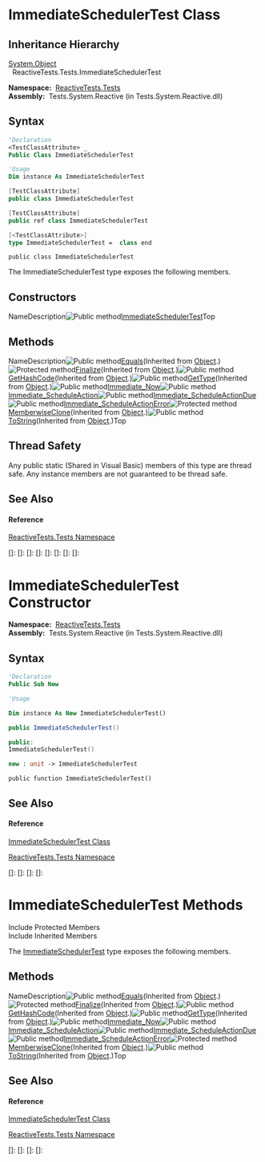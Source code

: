 # ImmediateSchedulerTest Class

## Inheritance Hierarchy

[System.Object](https://msdn.microsoft.com/en-us/library/e5kfa45b)  
  ReactiveTests.Tests.ImmediateSchedulerTest

**Namespace:**  [ReactiveTests.Tests](ReactiveTests.Tests\ReactiveTests.Tests.md)  
**Assembly:**  Tests.System.Reactive (in Tests.System.Reactive.dll)

## Syntax

```vb
'Declaration
<TestClassAttribute> _
Public Class ImmediateSchedulerTest
```

```vb
'Usage
Dim instance As ImmediateSchedulerTest
```

```csharp
[TestClassAttribute]
public class ImmediateSchedulerTest
```

```c++
[TestClassAttribute]
public ref class ImmediateSchedulerTest
```

```fsharp
[<TestClassAttribute>]
type ImmediateSchedulerTest =  class end
```

```jscript
public class ImmediateSchedulerTest
```

The ImmediateSchedulerTest type exposes the following members.

## Constructors

NameDescription![Public method](images\Hh303103.pubmethod(en-us,VS.103).gif "Public method")[ImmediateSchedulerTest](ImmediateSchedulerTest\ImmediateSchedulerTest.md)Top

## Methods

NameDescription![Public method](images\Hh303103.pubmethod(en-us,VS.103).gif "Public method")[Equals](https://msdn.microsoft.com/en-us/library/m:system.object.equals(system.object)(v=VS.103))(Inherited from [Object](https://msdn.microsoft.com/en-us/library/e5kfa45b).)![Protected method](images\Hh303103.protmethod(en-us,VS.103).gif "Protected method")[Finalize](https://msdn.microsoft.com/en-us/library/4k87zsw7)(Inherited from [Object](https://msdn.microsoft.com/en-us/library/e5kfa45b).)![Public method](images\Hh303103.pubmethod(en-us,VS.103).gif "Public method")[GetHashCode](https://msdn.microsoft.com/en-us/library/zdee4b3y)(Inherited from [Object](https://msdn.microsoft.com/en-us/library/e5kfa45b).)![Public method](images\Hh303103.pubmethod(en-us,VS.103).gif "Public method")[GetType](https://msdn.microsoft.com/en-us/library/dfwy45w9)(Inherited from [Object](https://msdn.microsoft.com/en-us/library/e5kfa45b).)![Public method](images\Hh303103.pubmethod(en-us,VS.103).gif "Public method")[Immediate\_Now](Immediate\ImmediateSchedulerTest.Immediate_Now.md)![Public method](images\Hh303103.pubmethod(en-us,VS.103).gif "Public method")[Immediate\_ScheduleAction](Immediate\ImmediateSchedulerTest.Immediate_ScheduleAction.md)![Public method](images\Hh303103.pubmethod(en-us,VS.103).gif "Public method")[Immediate\_ScheduleActionDue](Immediate\ImmediateSchedulerTest.Immediate_ScheduleActionDue.md)![Public method](images\Hh303103.pubmethod(en-us,VS.103).gif "Public method")[Immediate\_ScheduleActionError](Immediate\ImmediateSchedulerTest.Immediate_ScheduleActionError.md)![Protected method](images\Hh303103.protmethod(en-us,VS.103).gif "Protected method")[MemberwiseClone](https://msdn.microsoft.com/en-us/library/57ctke0a)(Inherited from [Object](https://msdn.microsoft.com/en-us/library/e5kfa45b).)![Public method](images\Hh303103.pubmethod(en-us,VS.103).gif "Public method")[ToString](https://msdn.microsoft.com/en-us/library/7bxwbwt2)(Inherited from [Object](https://msdn.microsoft.com/en-us/library/e5kfa45b).)Top

## Thread Safety

Any public static (Shared in Visual Basic) members of this type are thread safe. Any instance members are not guaranteed to be thread safe.

## See Also

#### Reference

[ReactiveTests.Tests Namespace](ReactiveTests.Tests\ReactiveTests.Tests.md)

[]: 
[]: 
[]: 
[]: 
[]: 
[]: 
[]: 
[]: 
# ImmediateSchedulerTest Constructor

**Namespace:**  [ReactiveTests.Tests](ReactiveTests.Tests\ReactiveTests.Tests.md)  
**Assembly:**  Tests.System.Reactive (in Tests.System.Reactive.dll)

## Syntax

```vb
'Declaration
Public Sub New
```

```vb
'Usage

Dim instance As New ImmediateSchedulerTest()
```

```csharp
public ImmediateSchedulerTest()
```

```c++
public:
ImmediateSchedulerTest()
```

```fsharp
new : unit -> ImmediateSchedulerTest
```

```jscript
public function ImmediateSchedulerTest()
```

## See Also

#### Reference

[ImmediateSchedulerTest Class](ImmediateSchedulerTest\ImmediateSchedulerTest.md)

[ReactiveTests.Tests Namespace](ReactiveTests.Tests\ReactiveTests.Tests.md)

[]: 
[]: 
[]: 
[]: 
# ImmediateSchedulerTest Methods

Include Protected Members  
Include Inherited Members

The [ImmediateSchedulerTest](ImmediateSchedulerTest\ImmediateSchedulerTest.md) type exposes the following members.

## Methods

NameDescription![Public method](images\Hh303103.pubmethod(en-us,VS.103).gif "Public method")[Equals](https://msdn.microsoft.com/en-us/library/m:system.object.equals(system.object)(v=VS.103))(Inherited from [Object](https://msdn.microsoft.com/en-us/library/e5kfa45b).)![Protected method](images\Hh303103.protmethod(en-us,VS.103).gif "Protected method")[Finalize](https://msdn.microsoft.com/en-us/library/4k87zsw7)(Inherited from [Object](https://msdn.microsoft.com/en-us/library/e5kfa45b).)![Public method](images\Hh303103.pubmethod(en-us,VS.103).gif "Public method")[GetHashCode](https://msdn.microsoft.com/en-us/library/zdee4b3y)(Inherited from [Object](https://msdn.microsoft.com/en-us/library/e5kfa45b).)![Public method](images\Hh303103.pubmethod(en-us,VS.103).gif "Public method")[GetType](https://msdn.microsoft.com/en-us/library/dfwy45w9)(Inherited from [Object](https://msdn.microsoft.com/en-us/library/e5kfa45b).)![Public method](images\Hh303103.pubmethod(en-us,VS.103).gif "Public method")[Immediate\_Now](Immediate\ImmediateSchedulerTest.Immediate_Now.md)![Public method](images\Hh303103.pubmethod(en-us,VS.103).gif "Public method")[Immediate\_ScheduleAction](Immediate\ImmediateSchedulerTest.Immediate_ScheduleAction.md)![Public method](images\Hh303103.pubmethod(en-us,VS.103).gif "Public method")[Immediate\_ScheduleActionDue](Immediate\ImmediateSchedulerTest.Immediate_ScheduleActionDue.md)![Public method](images\Hh303103.pubmethod(en-us,VS.103).gif "Public method")[Immediate\_ScheduleActionError](Immediate\ImmediateSchedulerTest.Immediate_ScheduleActionError.md)![Protected method](images\Hh303103.protmethod(en-us,VS.103).gif "Protected method")[MemberwiseClone](https://msdn.microsoft.com/en-us/library/57ctke0a)(Inherited from [Object](https://msdn.microsoft.com/en-us/library/e5kfa45b).)![Public method](images\Hh303103.pubmethod(en-us,VS.103).gif "Public method")[ToString](https://msdn.microsoft.com/en-us/library/7bxwbwt2)(Inherited from [Object](https://msdn.microsoft.com/en-us/library/e5kfa45b).)Top

## See Also

#### Reference

[ImmediateSchedulerTest Class](ImmediateSchedulerTest\ImmediateSchedulerTest.md)

[ReactiveTests.Tests Namespace](ReactiveTests.Tests\ReactiveTests.Tests.md)

[]: 
[]: 
[]: 
[]: 